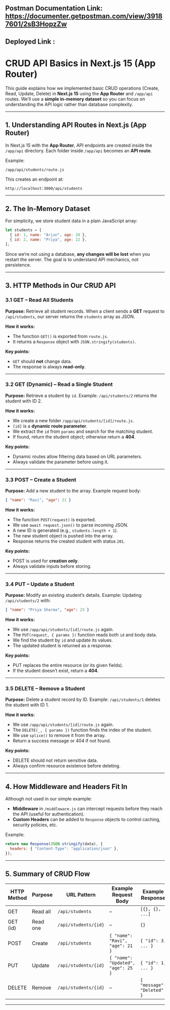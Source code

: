 ## Postman Documentation Link: https://documenter.getpostman.com/view/39187601/2sB3HopzZw

## Deployed Link : 



# CRUD API Basics in Next.js 15 (App Router)

This guide explains how we implemented basic CRUD operations (Create, Read, Update, Delete) in **Next.js 15** using the **App Router** and `/app/api` routes.
We’ll use a **simple in-memory dataset** so you can focus on understanding the API logic rather than database complexity.

---

## 1. Understanding API Routes in Next.js (App Router)

In Next.js 15 with the **App Router**, API endpoints are created inside the `/app/api` directory.
Each folder inside `/app/api` becomes an **API route**.

Example:

```
/app/api/students/route.js
```

This creates an endpoint at:

```
http://localhost:3000/api/students
```

---

## 2. The In-Memory Dataset

For simplicity, we store student data in a plain JavaScript array:

```javascript
let students = [
  { id: 1, name: "Arjun", age: 20 },
  { id: 2, name: "Priya", age: 22 },
];
```

Since we’re not using a database, **any changes will be lost** when you restart the server.
The goal is to understand API mechanics, not persistence.

---

## 3. HTTP Methods in Our CRUD API

### 3.1 GET – Read All Students

**Purpose:** Retrieve all student records.
When a client sends a **GET** request to `/api/students`, our server returns the `students` array as JSON.

**How it works:**

- The function `GET()` is exported from `route.js`.
- It returns a `Response` object with `JSON.stringify(students)`.

**Key points:**

- `GET` should **not** change data.
- The response is always **read-only**.

---

### 3.2 GET (Dynamic) – Read a Single Student

**Purpose:** Retrieve a student by `id`.
Example: `/api/students/2` returns the student with ID 2.

**How it works:**

- We create a new folder `/app/api/students/[id]/route.js`.
- `[id]` is a **dynamic route parameter**.
- We extract the `id` from `params` and search for the matching student.
- If found, return the student object; otherwise return a **404**.

**Key points:**

- Dynamic routes allow filtering data based on URL parameters.
- Always validate the parameter before using it.

---

### 3.3 POST – Create a Student

**Purpose:** Add a new student to the array.
Example request body:

```json
{ "name": "Ravi", "age": 21 }
```

**How it works:**

- The function `POST(request)` is exported.
- We use `await request.json()` to parse incoming JSON.
- A new ID is generated (e.g., `students.length + 1`).
- The new student object is pushed into the array.
- Response returns the created student with status `201`.

**Key points:**

- POST is used for **creation only**.
- Always validate inputs before storing.

---

### 3.4 PUT – Update a Student

**Purpose:** Modify an existing student’s details.
Example: Updating `/api/students/2` with:

```json
{ "name": "Priya Sharma", "age": 23 }
```

**How it works:**

- We use `/app/api/students/[id]/route.js` again.
- The `PUT(request, { params })` function reads both `id` and body data.
- We find the student by `id` and update its values.
- The updated student is returned as a response.

**Key points:**

- PUT replaces the entire resource (or its given fields).
- If the student doesn’t exist, return a **404**.

---

### 3.5 DELETE – Remove a Student

**Purpose:** Delete a student record by ID.
Example: `/api/students/1` deletes the student with ID 1.

**How it works:**

- We use `/app/api/students/[id]/route.js` again.
- The `DELETE(_, { params })` function finds the index of the student.
- We use `splice()` to remove it from the array.
- Return a success message or 404 if not found.

**Key points:**

- DELETE should not return sensitive data.
- Always confirm resource existence before deleting.

---

## 4. How Middleware and Headers Fit In

Although not used in our simple example:

- **Middleware** in `/middleware.js` can intercept requests before they reach the API (useful for authentication).
- **Custom Headers** can be added to `Response` objects to control caching, security policies, etc.

Example:

```javascript
return new Response(JSON.stringify(data), {
  headers: { "Content-Type": "application/json" },
});
```

---

## 5. Summary of CRUD Flow

| HTTP Method | Purpose  | URL Pattern          | Example Request Body               | Example Response           |
| ----------- | -------- | -------------------- | ---------------------------------- | -------------------------- |
| GET         | Read all | `/api/students`      | –                                  | `[{}, {}, ...]`            |
| GET (id)    | Read one | `/api/students/{id}` | –                                  | `{}`                       |
| POST        | Create   | `/api/students`      | `{ "name": "Ravi", "age": 21 }`    | `{ "id": 3, ... }`         |
| PUT         | Update   | `/api/students/{id}` | `{ "name": "Updated", "age": 25 }` | `{ "id": 1, ... }`         |
| DELETE      | Remove   | `/api/students/{id}` | –                                  | `{ "message": "Deleted" }` |

---
